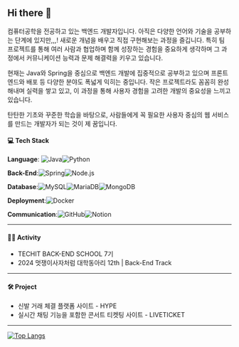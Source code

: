 ## Hi there 👋 
컴퓨터공학을 전공하고 있는 백엔드 개발자입니다.
아직은 다양한 언어와 기술을 공부하는 단계에 있지만,,,! 새로운 개념을 배우고 직접 구현해보는 과정을 즐깁니다.
특히 팀 프로젝트를 통해 여러 사람과 협업하며 함께 성장하는 경험을 중요하게 생각하며 그 과정에서 커뮤니케이션 능력과 문제 해결력을 키우고 있습니다.

현재는 Java와 Spring을 중심으로 백엔드 개발에 집중적으로 공부하고 있으며 프론트엔드와 배포 등 다양한 분야도 폭넓게 익히는 중입니다.
작은 프로젝트라도 꼼꼼히 완성해내며 실력을 쌓고 있고, 이 과정을 통해 사용자 경험을 고려한 개발의 중요성을 느끼고 있습니다.

탄탄한 기초와 꾸준한 학습을 바탕으로, 사람들에게 꼭 필요한 사용자 중심의 웹 서비스를 만드는 개발자가 되는 것이 제 꿈입니다.


#### 💻 Tech Stack

**Language**: ![Java](https://img.shields.io/badge/Java-007396?style=flat&logo=java&logoColor=white)![Python](https://img.shields.io/badge/Python-3776AB?style=flat&logo=python&logoColor=white)

**Back-End**:![Spring](https://img.shields.io/badge/Spring-6DB33F?style=flat&logo=spring&logoColor=white)![Node.js](https://img.shields.io/badge/Node.js-339933?style=flat&logo=node.js&logoColor=white)

**Database**:![MySQL](https://img.shields.io/badge/MySQL-4479A1?style=flat&logo=mysql&logoColor=white)![MariaDB](https://img.shields.io/badge/MariaDB-003545?style=flat&logo=mariadb&logoColor=white)![MongoDB](https://img.shields.io/badge/MongoDB-47A248?style=flat&logo=mongodb&logoColor=white)

**Deployment**:![Docker](https://img.shields.io/badge/Docker-2496ED?style=flat&logo=docker&logoColor=white)

**Communication**:![GitHub](https://img.shields.io/badge/GitHub-181717?style=flat&logo=github&logoColor=white)![Notion](https://img.shields.io/badge/Notion-000000?style=flat&logo=notion&logoColor=white)

---

#### 🏃‍♀️ Activity
- TECHIT BACK-END SCHOOL 7기
- 2024 멋쟁이사자처럼 대학동아리 12th | Back-End Track

---

#### 🛠️ Project
- 신발 거래 체결 플랫폼 사이트 - HYPE
- 실시간 채팅 기능을 포함한 콘서트 티켓팅 사이트 - LIVETICKET


---
[![Top Langs](https://github-readme-stats.vercel.app/api/top-langs/?username=gayoi)](https://github.com/gayoi/github-readme-stats)



<!--
**gayoi/gayoi** is a ✨ _special_ ✨ repository because its `README.md` (this file) appears on your GitHub profile.

Here are some ideas to get you started:

- 🔭 I’m currently working on ...
- 🌱 I’m currently learning ...
- 👯 I’m looking to collaborate on ...
- 🤔 I’m looking for help with ...
- 💬 Ask me about ...
- 📫 How to reach me: ...
- 😄 Pronouns: ...
- ⚡ Fun fact: ...
-->
